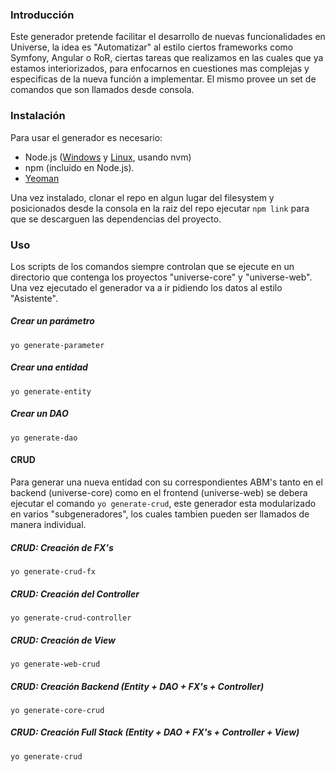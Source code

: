 ### Introducción
Este generador pretende facilitar el desarrollo de nuevas funcionalidades en Universe, la idea es "Automatizar" al estilo ciertos 
frameworks como Symfony, Angular o RoR, ciertas tareas que realizamos en las cuales que ya estamos interiorizados, para enfocarnos 
en cuestiones mas complejas y especificas de la nueva función a implementar. 
El mismo provee un set de comandos que son llamados desde consola.

### Instalación

Para usar el generador es necesario:
- Node.js ([Windows](https://nodejs.org) y [Linux](https://github.com/creationix/nvm), usando nvm)
- npm (incluido en Node.js).
- [Yeoman](http://yeoman.io)

Una vez instalado, clonar el repo en algun lugar del filesystem y posicionados desde la consola en la raiz del repo 
ejecutar `npm link` para que se descarguen las dependencias del proyecto.

### Uso
Los scripts de los comandos siempre controlan que se ejecute en un directorio que contenga los proyectos "universe-core" y "universe-web".
Una vez ejecutado el generador va a ir pidiendo los datos al estilo "Asistente".

##### Crear un parámetro
```shell
yo generate-parameter
```

##### Crear una entidad
```shell
yo generate-entity
```

##### Crear un DAO
```shell
yo generate-dao
```

#### CRUD
Para generar una nueva entidad con su correspondientes ABM's tanto en el backend (universe-core) como en el frontend (universe-web)
se debera ejecutar el comando `yo generate-crud`, este generador esta modularizado en varios "subgeneradores", los cuales tambien 
pueden ser llamados de manera individual.

##### CRUD: Creación de FX's
```shell
yo generate-crud-fx
```

##### CRUD: Creación del Controller
```shell
yo generate-crud-controller
```

##### CRUD: Creación de View
```shell
yo generate-web-crud
```

##### CRUD: Creación Backend (Entity + DAO + FX's + Controller)
```shell
yo generate-core-crud
```

##### CRUD: Creación Full Stack (Entity + DAO + FX's + Controller + View)
```shell
yo generate-crud
```
